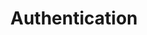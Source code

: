 ---
title: Authentication
excerpt: Set up the authentication for your API to help users manage their credentials.
api:
  file: address.json
  operationId: get_address-api-key
api_config: authentication
hidden: false
---